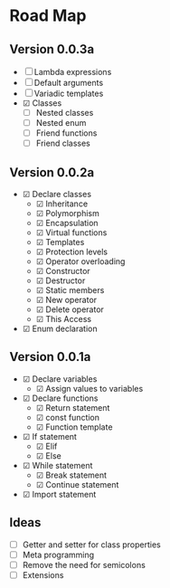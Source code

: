 # Road Map
## Version 0.0.3a

- &#9744; Lambda expressions
- &#9744; Default arguments
- &#9744; Variadic templates
- &#9745; Classes
    - &#9744; Nested classes
    - &#9744; Nested enum
    - &#9744; Friend functions
    - &#9744; Friend classes

## Version 0.0.2a
- &#9745; Declare classes
    - &#9745; Inheritance
    - &#9745; Polymorphism
    - &#9745; Encapsulation
    - &#9745; Virtual functions
    - &#9745; Templates
    - &#9745; Protection levels
    - &#9745; Operator overloading
    - &#9745; Constructor
    - &#9745; Destructor
    - &#9745; Static members
    - &#9745; New operator
    - &#9745; Delete operator
    - &#9745; This Access
- &#9745; Enum declaration

## Version 0.0.1a
- &#9745; Declare variables
    - &#9745; Assign values to variables
- &#9745; Declare functions
    - &#9745; Return statement
    - &#9745; const function
    - &#9745; Function template
- &#9745; If statement
    - &#9745; Elif
    - &#9745; Else
- &#9745; While statement
    - &#9745; Break statement
    - &#9745; Continue statement
- &#9745; Import statement

## Ideas
- &#9744; Getter and setter for class properties
- &#9744; Meta programming
- &#9744; Remove the need for semicolons
- &#9744; Extensions
